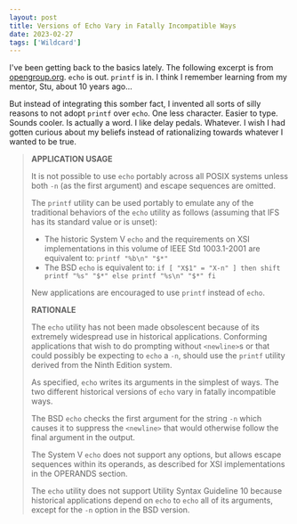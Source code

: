 ```yaml
---
layout: post
title: Versions of Echo Vary in Fatally Incompatible Ways
date: 2023-02-27
tags: ['Wildcard']
---
```


I've been getting back to the basics lately. The following excerpt is from [opengroup.org](https://pubs.opengroup.org/onlinepubs/000095399/utilities/echo.html). `echo` is out. `printf` is in. I think I remember learning from my mentor, Stu, about 10 years ago...

But instead of integrating this somber fact, I invented all sorts of silly reasons to not adopt `printf` over `echo`. One less character. Easier to<!--x--> type. Sounds cooler. Is actually a word. I like delay pedals. Whatever. I wish I had gotten curious about my beliefs instead of rationalizing towards whatever I wanted to be true.

> **APPLICATION USAGE**
>
> It is not possible to use `echo` portably across all POSIX systems unless both `-n` (as the first argument) and escape sequences are omitted.
> 
> The `printf` utility can be used portably to emulate any of the traditional behaviors of the `echo` utility as follows (assuming that IFS has its standard value or is unset):
> 
> - The historic System V `echo` and the requirements on XSI implementations in this volume of IEEE Std 1003.1-2001 are equivalent to: `printf "%b\n" "$*"`
> - The BSD `echo` is equivalent to: `if [ "X$1" = "X-n" ] then shift printf "%s" "$*" else printf "%s\n" "$*" fi`
> 
> New applications are encouraged to use `printf` instead of `echo`.
> 
> **RATIONALE**
> 
> The `echo` utility has not been made obsolescent because of its extremely widespread use in historical applications. Conforming applications that wish to do prompting without `<newline>`s or that could possibly be expecting to `echo` a `-n`, should use the `printf` utility derived from the Ninth Edition system.
>
> As specified, `echo` writes its arguments in the simplest of ways. The two different historical versions of `echo` vary in fatally incompatible ways.
>
> The BSD `echo` checks the first argument for the string `-n` which causes it to suppress the `<newline>` that would otherwise follow the final argument in the output.
> 
> The System V `echo` does not support any options, but allows escape sequences within its operands, as described for XSI implementations in the OPERANDS section.
> 
> The `echo` utility does not support Utility Syntax Guideline 10 because historical applications depend on `echo` to `echo` all of its arguments, except for the `-n` option in the BSD version.